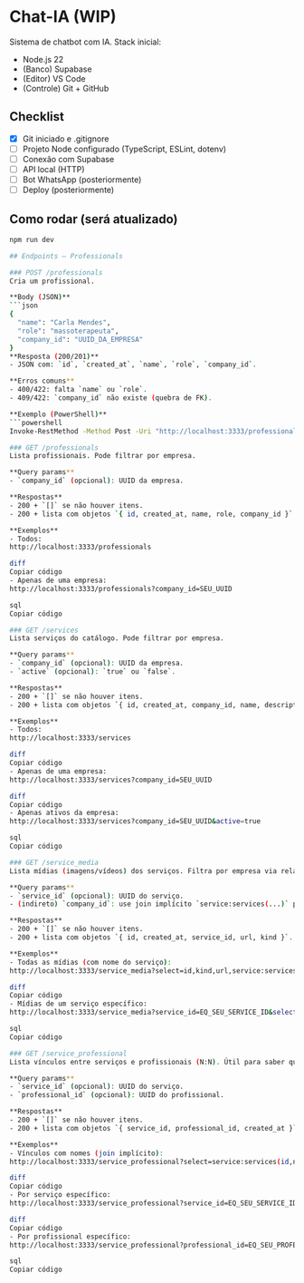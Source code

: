 # Chat-IA (WIP)

Sistema de chatbot com IA.
Stack inicial:
- Node.js 22
- (Banco) Supabase
- (Editor) VS Code
- (Controle) Git + GitHub

## Checklist
- [x] Git iniciado e .gitignore
- [ ] Projeto Node configurado (TypeScript, ESLint, dotenv)
- [ ] Conexão com Supabase
- [ ] API local (HTTP)
- [ ] Bot WhatsApp (posteriormente)
- [ ] Deploy (posteriormente)

## Como rodar (será atualizado)
```bash
npm run dev

## Endpoints — Professionals

### POST /professionals
Cria um profissional.

**Body (JSON)**
```json
{
  "name": "Carla Mendes",
  "role": "massoterapeuta",
  "company_id": "UUID_DA_EMPRESA"
}
**Resposta (200/201)**
- JSON com: `id`, `created_at`, `name`, `role`, `company_id`.

**Erros comuns**
- 400/422: falta `name` ou `role`.
- 409/422: `company_id` não existe (quebra de FK).

**Exemplo (PowerShell)**
```powershell
Invoke-RestMethod -Method Post -Uri "http://localhost:3333/professionals" -ContentType "application/json" -Body '{"name":"Carla Mendes","role":"massoterapeuta","company_id":"SEU_UUID"}'

### GET /professionals
Lista profissionais. Pode filtrar por empresa.

**Query params**
- `company_id` (opcional): UUID da empresa.

**Respostas**
- 200 + `[]` se não houver itens.
- 200 + lista com objetos `{ id, created_at, name, role, company_id }`.

**Exemplos**
- Todos:
http://localhost:3333/professionals

diff
Copiar código
- Apenas de uma empresa:
http://localhost:3333/professionals?company_id=SEU_UUID

sql
Copiar código

### GET /services
Lista serviços do catálogo. Pode filtrar por empresa.

**Query params**
- `company_id` (opcional): UUID da empresa.
- `active` (opcional): `true` ou `false`.

**Respostas**
- 200 + `[]` se não houver itens.
- 200 + lista com objetos `{ id, created_at, company_id, name, description, price, duration_minutes, active }`.

**Exemplos**
- Todos:
http://localhost:3333/services

diff
Copiar código
- Apenas de uma empresa:
http://localhost:3333/services?company_id=SEU_UUID

diff
Copiar código
- Apenas ativos da empresa:
http://localhost:3333/services?company_id=SEU_UUID&active=true

sql
Copiar código

### GET /service_media
Lista mídias (imagens/vídeos) dos serviços. Filtra por empresa via relação com `services`.

**Query params**
- `service_id` (opcional): UUID do serviço.
- (indireto) `company_id`: use join implícito `service:services(...)` para filtrar pela empresa.

**Respostas**
- 200 + `[]` se não houver itens.
- 200 + lista com objetos `{ id, created_at, service_id, url, kind }`.

**Exemplos**
- Todas as mídias (com nome do serviço):
http://localhost:3333/service_media?select=id,kind,url,service:services(id,name)

diff
Copiar código
- Mídias de um serviço específico:
http://localhost:3333/service_media?service_id=EQ_SEU_SERVICE_ID&select=id,kind,url

sql
Copiar código

### GET /service_professional
Lista vínculos entre serviços e profissionais (N:N). Útil para saber quem executa cada serviço.

**Query params**
- `service_id` (opcional): UUID do serviço.
- `professional_id` (opcional): UUID do profissional.

**Respostas**
- 200 + `[]` se não houver itens.
- 200 + lista com objetos `{ service_id, professional_id, created_at }`.

**Exemplos**
- Vínculos com nomes (join implícito):
http://localhost:3333/service_professional?select=service:services(id,name),professional:professionals(id,name),created_at

diff
Copiar código
- Por serviço específico:
http://localhost:3333/service_professional?service_id=EQ_SEU_SERVICE_ID&select=professional:professionals(id,name)

diff
Copiar código
- Por profissional específico:
http://localhost:3333/service_professional?professional_id=EQ_SEU_PROFESSIONAL_ID&select=service:services(id,name)

sql
Copiar código
